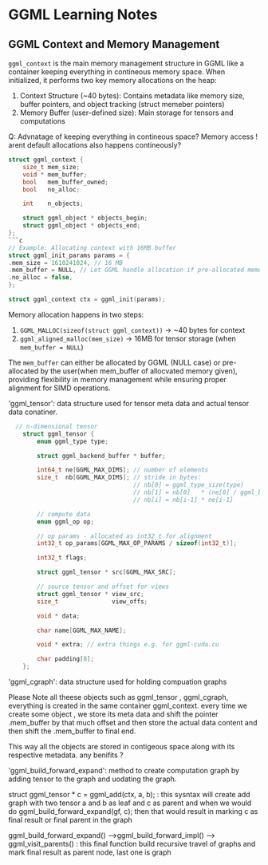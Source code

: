 # GGML Learning Notes

## GGML Context and Memory Management

`ggml_context` is the main memory management structure in GGML like a container keeping everything in contineous memory space. When initialized, it performs two key memory allocations on the heap:

   1. Context Structure (~40 bytes): Contains metadata like memory size, buffer pointers, and object tracking (struct memeber pointers)
   2. Memory Buffer (user-defined size): Main storage for tensors and computations

Q: Advnatage of keeping everything in contineous space? Memory access ! arent default allocations also happens contineously? 

```c
struct ggml_context {
    size_t mem_size;
    void * mem_buffer;
    bool   mem_buffer_owned;
    bool   no_alloc;

    int    n_objects;

    struct ggml_object * objects_begin;
    struct ggml_object * objects_end;
};
```c
// Example: Allocating context with 16MB buffer
struct ggml_init_params params = {
.mem_size = 1610241024, // 16 MB
.mem_buffer = NULL, // Let GGML handle allocation if pre-allocated memory by user then privider buffer_pointer
.no_alloc = false,
};

struct ggml_context ctx = ggml_init(params);
```


Memory allocation happens in two steps:
1. `GGML_MALLOC(sizeof(struct ggml_context))` → ~40 bytes for context
2. `ggml_aligned_malloc(mem_size)` → 16MB for tensor storage (when `mem_buffer = NULL`)

The `mem_buffer` can either be allocated by GGML (NULL case) or pre-allocated by the user(when mem_buffer of allocvated memory given), providing flexibility in memory management while ensuring proper alignment for SIMD operations.


'ggml_tensor': data structure used for tensor meta data and actual tensor data conatiner.

```c
  // n-dimensional tensor
    struct ggml_tensor {
        enum ggml_type type;

        struct ggml_backend_buffer * buffer;

        int64_t ne[GGML_MAX_DIMS]; // number of elements
        size_t  nb[GGML_MAX_DIMS]; // stride in bytes:
                                   // nb[0] = ggml_type_size(type)
                                   // nb[1] = nb[0]   * (ne[0] / ggml_blck_size(type)) + padding
                                   // nb[i] = nb[i-1] * ne[i-1]

        // compute data
        enum ggml_op op;

        // op params - allocated as int32_t for alignment
        int32_t op_params[GGML_MAX_OP_PARAMS / sizeof(int32_t)];

        int32_t flags;

        struct ggml_tensor * src[GGML_MAX_SRC];

        // source tensor and offset for views
        struct ggml_tensor * view_src;
        size_t               view_offs;

        void * data;

        char name[GGML_MAX_NAME];

        void * extra; // extra things e.g. for ggml-cuda.cu

        char padding[8];
    };  

```

'ggml_cgraph': data structure used for holding compuation graphs 

Please Note all theese objects such as ggml_tensor , ggml_cgraph, everything is created in the same container ggml_context. every time we create some object , we store its meta data and shift the pointer .mem_buffer by that much offset and then store the actual data content and then shift the .mem_buffer to final end. 

This way all the objects are stored in contigeous space along with its respective metadata. any benifits ?

'ggml_build_forward_expand': method to create computation graph by adding tensor to the graph and uodating the graph.


struct ggml_tensor * c = ggml_add(ctx, a, b); : this sysntax will create add graph with two tensor a and b as leaf and c as parent and when we would do  ggml_build_forward_expand(gf, c); then that would result in marking c as final result or final parent in the graph

ggml_build_forward_expand() -->ggml_build_forward_impl() --> ggml_visit_parents() : this final function build recursive travel of graphs and mark final result as parent node, last one is graph




